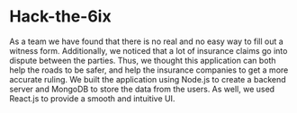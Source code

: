 # Hack-the-6ix
As a team we have found that there is no real and no easy way to fill out a witness form. Additionally, we noticed that a lot of insurance claims go into dispute between the parties. Thus, we thought this application can both help the roads to be safer, and help the insurance companies to get a more accurate ruling. We built the application using Node.js to create a backend server and MongoDB to store the data from the users. As well, we used React.js to provide a smooth and intuitive UI.
